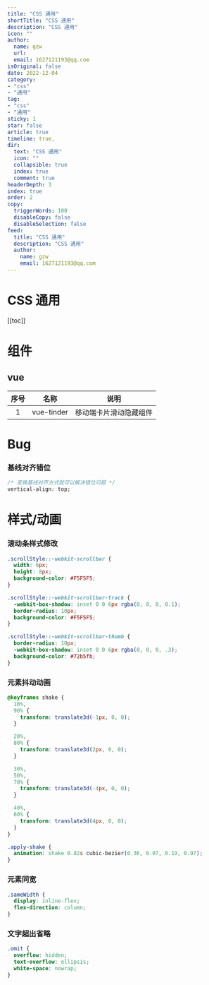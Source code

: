 ```yaml
---
title: "CSS 通用"
shortTitle: "CSS 通用"
description: "CSS 通用"
icon: ""
author: 
  name: gzw
  url: 
  email: 1627121193@qq.com
isOriginal: false
date: 2022-12-04
category: 
- "css"
- "通用"
tag:
- "css"
- "通用"
sticky: 1
star: false
article: true
timeline: true,
dir:
  text: "CSS 通用"
  icon: ""
  collapsible: true
  index: true
  comment: true
headerDepth: 3
index: true
order: 2
copy:
  triggerWords: 100
  disableCopy: false
  disableSelection: false
feed:
  title: "CSS 通用"
  description: "CSS 通用"
  author:
    name: gzw
    email: 1627121193@qq.com
---
```



# CSS 通用

[[toc]]

# 组件

## vue

| 序号 |    名称    |          说明          |
| :--: | :--------: | :--------------------: |
|  1   | vue-tinder | 移动端卡片滑动隐藏组件 |





# Bug

### 基线对齐错位

```css
/* 变换基线对齐方式就可以解决错位问题 */
vertical-align: top;
```





# 样式/动画

### 滚动条样式修改

```css
.scrollStyle::-webkit-scrollbar {
  width: 6px;
  height: 8px;
  background-color: #F5F5F5;
}

.scrollStyle::-webkit-scrollbar-track {
  -webkit-box-shadow: inset 0 0 6px rgba(0, 0, 0, 0.1);
  border-radius: 10px;
  background-color: #F5F5F5;
}

.scrollStyle::-webkit-scrollbar-thumb {
  border-radius: 10px;
  -webkit-box-shadow: inset 0 0 6px rgba(0, 0, 0, .3);
  background-color: #72b5fb;
}
```



### 元素抖动动画

```css
@keyframes shake {
  10%,
  90% {
    transform: translate3d(-1px, 0, 0);
  }

  20%,
  80% {
    transform: translate3d(2px, 0, 0);
  }

  30%,
  50%,
  70% {
    transform: translate3d(-4px, 0, 0);
  }

  40%,
  60% {
    transform: translate3d(4px, 0, 0);
  }
}

.apply-shake {
  animation: shake 0.82s cubic-bezier(0.36, 0.07, 0.19, 0.97);
}
```



### 元素同宽

```css
.sameWidth {
  display: inline-flex;
  flex-direction: column;
}
```


### 文字超出省略
```css
.omit {
  overflow: hidden;
  text-overflow: ellipsis;
  white-space: nowrap;
}
```